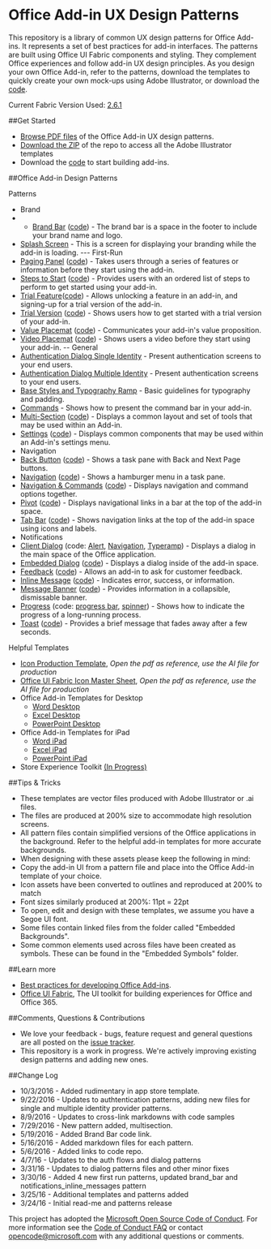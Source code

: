 # Office Add-in UX Design Patterns
This repository is a library of common UX design patterns for Office Add-ins. It represents a set of best practices for add-in interfaces. The patterns are built using Office UI Fabric components and styling. They complement Office experiences and follow add-in UX design principles. As you design your own Office Add-in, refer to the patterns, download the templates to quickly create your own mock-ups using Adobe Illustrator, or download the [code](https://github.com/OfficeDev/Office-Add-in-UX-Design-Patterns-Code "code").

Current Fabric Version Used: [2.6.1](https://github.com/OfficeDev/office-ui-fabric-core/releases/tag/2.6.1)

##Get Started
  - [Browse PDF files](https://github.com/OfficeDev/Office-Add-in-Design-Patterns/tree/master/Patterns) of the Office Add-in UX design patterns.
- [Download the ZIP](https://github.com/OfficeDev/Office-Add-in-Design-Patterns/archive/master.zip) of the repo to access all the Adobe Illustrator templates
- Download the [code](https://github.com/OfficeDev/Office-Add-in-UX-Design-Patterns-Code "code") to start building add-ins.

##Office Add-in Design Patterns

Patterns
- Brand
- - [Brand Bar](https://github.com/OfficeDev/Office-Add-in-UX-Design-Patterns/blob/master/Patterns/Brand_Bar.md) ([code](https://github.com/OfficeDev/Office-Add-in-UX-Design-Patterns-Code/tree/master/templates/generic/brand-bar "code")) - The brand bar is a space in the footer to include your brand name and logo.
 - [Splash Screen](https://github.com/OfficeDev/Office-Add-in-UX-Design-Patterns/blob/master/Patterns/Brand_Splashscreen.md) - This is a screen for displaying your branding while the add-in is loading.
--- First-Run
 - [Paging Panel](https://github.com/OfficeDev/Office-Add-in-UX-Design-Patterns/blob/master/Patterns/FirstRun_PagingPanel.md) ([code](https://github.com/OfficeDev/Office-Add-in-UX-Design-Patterns-Code/tree/master/templates/first-run/walkthrough "code")) - Takes users through a series of features or information before they start using the add-in.
 - [Steps to Start](https://github.com/OfficeDev/Office-Add-in-UX-Design-Patterns/blob/master/Patterns/FirstRun_StepsToStart.md) ([code](https://github.com/OfficeDev/Office-Add-in-UX-Design-Patterns-Code/tree/master/templates/first-run/instruction-step "code")) - Provides users with an ordered list of steps to perform to get started using your add-in.
 - [Trial Feature](https://github.com/OfficeDev/Office-Add-in-UX-Design-Patterns/blob/master/Patterns/FirstRun_TrialFeature.md)([code](https://github.com/OfficeDev/Office-Add-in-UX-Design-Patterns-Code/tree/master/templates/first-run/trial-placemat-feature "code")) - Allows unlocking a feature in an add-in, and signing-up for a trial version of the add-in.
 - [Trial Version](https://github.com/OfficeDev/Office-Add-in-UX-Design-Patterns/blob/master/Patterns/FirstRun_TrialVersion.md) ([code](https://github.com/OfficeDev/Office-Add-in-UX-Design-Patterns-Code/tree/master/templates/first-run/trial-placemat "code")) - Shows users how to get started with a trial version of your add-in.
 - [Value Placemat](https://github.com/OfficeDev/Office-Add-in-UX-Design-Patterns/blob/master/Patterns/FirstRun_ValuePlacemat.md) ([code](https://github.com/OfficeDev/Office-Add-in-UX-Design-Patterns-Code/tree/master/templates/first-run/value-placemat "code")) - Communicates your add-in's value proposition.
 - [Video Placemat](https://github.com/OfficeDev/Office-Add-in-UX-Design-Patterns/blob/master/Patterns/FirstRun_VideoPlacemat.md) ([code](https://github.com/OfficeDev/Office-Add-in-UX-Design-Patterns-Code/tree/master/templates/first-run/video-placemat "code")) - Shows users a video before they start using your add-in.
-- General
 - [Authentication Dialog Single Identity](https://github.com/OfficeDev/Office-Add-in-Design-Patterns/blob/master/Patterns/Authentication_Dialog_Single_ID.md) - Present authentication screens to your end users.
  - [Authentication Dialog Multiple Identity](https://github.com/OfficeDev/Office-Add-in-Design-Patterns/blob/master/Patterns/Authentication_Dialog_Multiple_ID.md) - Present authentication screens to your end users.
 - [Base Styles and Typography Ramp](https://github.com/OfficeDev/Office-Add-in-Design-Patterns/blob/master/Patterns/Base_styles_typeramp.md) - Basic guidelines for typography and padding.
 - [Commands](https://github.com/OfficeDev/Office-Add-in-UX-Design-Patterns/blob/master/Patterns/Commands.md) - Shows how to present the command bar in your add-in.
 - [Multi-Section](https://github.com/OfficeDev/Office-Add-in-UX-Design-Patterns/blob/master/Patterns/MultiSection.md) ([code](https://github.com/OfficeDev/Office-Add-in-UX-Design-Patterns-Code/tree/master/templates/settings "code")) - Displays a common layout and set of tools that may be used within an Add-in.
 - [Settings](https://github.com/OfficeDev/Office-Add-in-UX-Design-Patterns/blob/master/Patterns/Settings.md) ([code](https://github.com/OfficeDev/Office-Add-in-UX-Design-Patterns-Code/tree/master/templates/settings "code")) - Displays common components that may be used within an Add-in's settings menu.
- Navigation
 - [Back Button](https://github.com/OfficeDev/Office-Add-in-UX-Design-Patterns/blob/master/Patterns/Back_Button.md) ([code](https://github.com/OfficeDev/Office-Add-in-UX-Design-Patterns-Code/tree/master/templates/navigation/back-button "code")) - Shows a task pane with Back and Next Page buttons.
 - [Navigation](https://github.com/OfficeDev/Office-Add-in-UX-Design-Patterns/blob/master/Patterns/Navigation.md) ([code](https://github.com/OfficeDev/Office-Add-in-UX-Design-Patterns-Code/tree/master/templates/navigation/navigation "code")) - Shows a hamburger menu in a task pane. 
 - [Navigation & Commands](https://github.com/OfficeDev/Office-Add-in-UX-Design-Patterns/blob/master/Patterns/Navigation_%26_Commands.md) ([code](https://github.com/OfficeDev/Office-Add-in-UX-Design-Patterns-Code/tree/master/templates/navigation/navigation-commands "code")) - Displays navigation and command options together.
 - [Pivot](https://github.com/OfficeDev/Office-Add-in-UX-Design-Patterns/blob/master/Patterns/Pivot.md) ([code](https://github.com/OfficeDev/Office-Add-in-UX-Design-Patterns-Code/tree/master/templates/navigation/pivot "code")) - Displays navigational links in a bar at the top of the add-in space.
 - [Tab Bar](https://github.com/OfficeDev/Office-Add-in-UX-Design-Patterns/blob/master/Patterns/Tab_Bar.md) ([code](https://github.com/OfficeDev/Office-Add-in-UX-Design-Patterns-Code/tree/master/templates/navigation/tab-bar "code")) - Shows navigation links at the top of the add-in space using icons and labels.
- Notifications
 - [Client Dialog](https://github.com/OfficeDev/Office-Add-in-UX-Design-Patterns/blob/master/Patterns/Client_Dialog.md) (code: [Alert](https://github.com/OfficeDev/Office-Add-in-UX-Design-Patterns-Code/tree/master/templates/dialog/alert "alert"), [Navigation](https://github.com/OfficeDev/Office-Add-in-UX-Design-Patterns-Code/tree/master/templates/dialog/navigation "navigation"), [Typeramp](https://github.com/OfficeDev/Office-Add-in-UX-Design-Patterns-Code/tree/master/templates/dialog/typeramp "typeramp")) - Displays a dialog in the main space of the Office application.
 - [Embedded Dialog](https://github.com/OfficeDev/Office-Add-in-UX-Design-Patterns/blob/master/Patterns/Embedded_Dialog.md) ([code](https://github.com/OfficeDev/Office-Add-in-UX-Design-Patterns-Code/tree/master/templates/notifications/embedded-dialog "code")) - Displays a dialog inside of the add-in space.
 - [Feedback](https://github.com/OfficeDev/Office-Add-in-UX-Design-Patterns/blob/master/Patterns/Notification_Feedback.md) ([code](https://github.com/OfficeDev/Office-Add-in-UX-Design-Patterns-Code/tree/master/templates/feedback/office-store "code")) - Allows an add-in to ask for customer feedback.
 - [Inline Message](https://github.com/OfficeDev/Office-Add-in-UX-Design-Patterns/blob/master/Patterns/Notification_Inline_Message.md) ([code](https://github.com/OfficeDev/Office-Add-in-UX-Design-Patterns-Code/tree/master/templates/notifications/inline-message "code")) - Indicates error, success, or information.
 - [Message Banner](https://github.com/OfficeDev/Office-Add-in-UX-Design-Patterns/blob/master/Patterns/Notification_MessageBanner.md) ([code](https://github.com/OfficeDev/Office-Add-in-UX-Design-Patterns-Code/tree/master/templates/notifications/message-banner "code")) - Provides information in a collapsible, dismissable banner.
 - [Progress](https://github.com/OfficeDev/Office-Add-in-UX-Design-Patterns/blob/master/Patterns/Notification_Progress.md) (code:  [progress bar](https://github.com/OfficeDev/Office-Add-in-UX-Design-Patterns-Code/tree/master/templates/notifications/progress-bar "progress bar"), [spinner](https://github.com/OfficeDev/Office-Add-in-UX-Design-Patterns-Code/tree/master/templates/notifications/spinner "spinner")) - Shows how to indicate the progress of a long-running process.
 - [Toast](https://github.com/OfficeDev/Office-Add-in-UX-Design-Patterns/blob/master/Patterns/Notification_Toast.md) ([code](https://github.com/OfficeDev/Office-Add-in-UX-Design-Patterns-Code/tree/master/templates/notifications/toast "code")) - Provides a brief message that fades away after a few seconds.

















Helpful Templates

* [Icon Production Template](https://github.com/OfficeDev/Office-Add-in-Design-Patterns/blob/master/Helpful%20Templates/Icon_production.pdf), *Open the pdf as reference, use the AI file for production*
* [Office UI Fabric Icon Master Sheet](https://github.com/OfficeDev/Office-Add-in-Design-Patterns/blob/master/Helpful%20Templates/OfficeUIFabric_icon_mastersheet.pdf), *Open the pdf as reference, use the AI file for production*
* Office Add-in Templates for Desktop
  * [Word Desktop](https://github.com/OfficeDev/Office-Add-in-Design-Patterns/blob/master/Helpful%20Templates/AddIn_Template_Word_Desktop_reference.pdf)
  * [Excel Desktop](https://github.com/OfficeDev/Office-Add-in-Design-Patterns/blob/master/Helpful%20Templates/AddIn_Template_Excel_Desktop_reference.pdf)
  * [PowerPoint Desktop](https://github.com/OfficeDev/Office-Add-in-Design-Patterns/blob/master/Helpful%20Templates/AddIn_Template_PowerPoint_Desktop_reference.pdf)
* Office Add-in Templates for iPad
  * [Word iPad](https://github.com/OfficeDev/Office-Add-in-Design-Patterns/blob/master/Helpful%20Templates/AddIn_Template_Word_iPad_reference.pdf)
  * [Excel iPad](https://github.com/OfficeDev/Office-Add-in-Design-Patterns/blob/master/Helpful%20Templates/AddIn_Template_Excel_iPad_reference.pdf)
  * [PowerPoint iPad](https://github.com/OfficeDev/Office-Add-in-Design-Patterns/blob/master/Helpful%20Templates/AddIn_Template_PowerPoint_iPad_reference.pdf)
* Store Experience Toolkit [(In Progress)](https://github.com/OfficeDev/Office-Add-in-UX-Design-Patterns/blob/master/Helpful%20Templates/AddIn_Templates_StoreExperience.md)

##Tips & Tricks
* These templates are vector files produced with Adobe Illustrator or .ai files.
* The files are produced at 200% size to accommodate high resolution screens.
* All pattern files contain simplified versions of the Office applications in the background. Refer to the helpful add-in templates for more accurate backgrounds.
* When designing with these assets please keep the following in mind:
 * Copy the add-in UI from a pattern file and place into the Office Add-in template of your choice.
 * Icon assets have been converted to outlines and reproduced at 200% to match
 * Font sizes similarly produced at 200%: 11pt = 22pt
 * To open, edit and design with these templates, we assume you have a  Segoe UI font.
 * Some files contain linked files from the folder called "Embedded Backgrounds".
 * Some common elements used across files have been created as symbols. These can be found in the "Embedded Symbols" folder.

##Learn more
* [Best practices for developing Office Add-ins](https://msdn.microsoft.com/EN-US/library/office/mt590883.aspx).
* [Office UI Fabric](http://dev.office.com/fabric/), The UI toolkit for building experiences for Office and Office 365.

##Comments, Questions & Contributions
* We love your feedback - bugs, feature request and general questions are all posted on the [issue tracker](https://github.com/OfficeDev/Office-Add-in-Design-Patterns/issues).
* This repository is a work in progress. We're actively improving existing design patterns and adding new ones.

##Change Log
* 10/3/2016 - Added rudimentary in app store template.
* 9/22/2016 - Updates to authtentication patterns, adding new files for single and multiple identity provider patterns. 
* 8/9/2016 - Updates to cross-link markdowns with code samples
* 7/29/2016 - New pattern added, multisection. 
* 5/19/2016 - Added Brand Bar code link.
* 5/16/2016 - Added markdown files for each pattern.
* 5/6/2016 - Added links to code repo.
* 4/7/16 - Updates to the auth flows and dialog patterns
* 3/31/16 - Updates to dialog patterns files and other minor fixes
* 3/30/16 - Added 4 new first run patterns, updated brand_bar and notifications_inline_messages pattern
* 3/25/16 - Additional templates and patterns added
* 3/24/16 - Initial read-me and patterns release

This project has adopted the [Microsoft Open Source Code of Conduct](https://opensource.microsoft.com/codeofconduct/). For more information see the [Code of Conduct FAQ](https://opensource.microsoft.com/codeofconduct/faq/) or contact [opencode@microsoft.com](mailto:opencode@microsoft.com) with any additional questions or comments.
